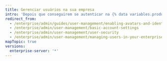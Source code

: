 ```yaml
---
title: Gerenciar usuários na sua empresa
intro: 'Depois que conseguirem se autenticar na {% data variables.product.product_location_enterprise %}, os usuários vão querer definir algumas configurações básicas de perfil, como avatar e notificações de e-mail.'
redirect_from:
  - /enterprise/admin/guides/user-management/enabling-avatars-and-identicons/
  - /enterprise/admin/user-management/basic-account-settings
  - /enterprise/admin/user-management/user-security
  - /enterprise/admin/user-management/managing-users-in-your-enterprise
mapTopic: true
versions:
  enterprise-server: '*'
---
```


